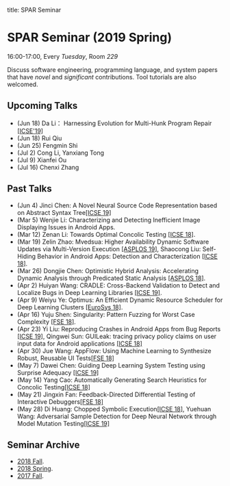 title: SPAR Seminar

# SPAR Seminar (2019 Spring)

16:00-17:00, Every *Tuesday*, Room *229*

Discuss software engineering, programming language, and system papers that have *novel* and *significant* contributions. Tool tutorials are also welcomed.

## Upcoming Talks

* (Jun 18) Da Li： Harnessing Evolution for Multi-Hunk Program Repair [[ICSE'19]](https://dl.acm.org/citation.cfm?id=3339508)
* (Jun 18) Rui Qiu
* (Jun 25) Fengmin Shi
* (Jul 2) Cong Li, Yanxiang Tong
* (Jul 9) Xianfei Ou
* (Jul 16) Chenxi Zhang

## Past Talks

* (Jun 4) Jinci Chen: A Novel Neural Source Code Representation based on Abstract Syntax Tree[[ICSE 19]](http://xuwang.tech/paper/astnn_icse2019.pdf)
* (Mar 5) Wenjie Li: Characterizing and Detecting Inefficient Image Displaying Issues in Android Apps.
* (Mar 12) Zenan Li: Towards Optimal Concolic Testing [[ICSE 18]](https://dl.acm.org/citation.cfm?id=3180177).
* (Mar 19) Zelin Zhao: Mvedsua: Higher Availability Dynamic Software Updates via Multi-Version Execution [[ASPLOS 19]](http://www.cs.umd.edu/~mwh/papers/mvedsua.pdf), Shaocong Liu: Self-Hiding Behavior in Android Apps: Detection and Characterization [[ICSE 18]](https://dl.acm.org/citation.cfm?id=3180214).
* (Mar 26) Dongjie Chen: Optimistic Hybrid Analysis: Accelerating Dynamic Analysis through Predicated Static Analysis [[ASPLOS 18]](https://dl.acm.org/citation.cfm?doid=3173162.3177153).
* (Apr 2) Huiyan Wang: CRADLE: Cross-Backend Validation to Detect and Localize Bugs in Deep Learning Libraries [[ICSE 19]](https://hvpham.github.io/files/CRADLE-icse19.pdf).
* (Apr 9) Weiyu Ye: Optimus: An Efficient Dynamic Resource Scheduler for Deep Learning Clusters [[EuroSys 18]](https://dl.acm.org/citation.cfm?doid=3190508.3190517).
* (Apr 16) Yuju Shen: Singularity: Pattern Fuzzing for Worst Case Complexity [[FSE 18]](https://dl.acm.org/citation.cfm?id=3236039).
* (Apr 23) Yi Liu: Reproducing Crashes in Android Apps from Bug Reports [[ICSE 19]](https://tingsu.github.io/files/ReCDroid.pdf), Qingwei Sun: GUILeak: tracing privacy policy claims on user input data for Android applications [[ICSE 18]](https://dl.acm.org/citation.cfm?id=3180196)
* (Apr 30) Jue Wang: AppFlow: Using Machine Learning to Synthesize Robust, Reusable UI Tests[[FSE 18]](http://www.cs.columbia.edu/~junfeng/papers/appflow.pdf)
* (May 7) Dawei Chen: Guiding Deep Learning System Testing using Surprise Adequacy [[ICSE 19]](https://arxiv.org/pdf/1808.08444.pdf)
* (May 14) Yang Cao: Automatically Generating Search Heuristics for Concolic Testing[[ICSE 18]](http://prl.korea.ac.kr/~sooyoung/papers/ICSE18.pdf)
* (May 21) Jingxin Fan: Feedback-Directed Differential Testing of Interactive Debuggers[[FSE 18]](http://software-lab.org/publications/fse2018.pdf)
* (May 28) Di Huang: Chopped Symbolic Execution[[ICSE 18]](https://srg.doc.ic.ac.uk/files/papers/chopper-icse-18.pdf), 
Yuehuan Wang: Adversarial Sample Detection for Deep Neural Network through Model Mutation Testing[[ICSE 19]](https://arxiv.org/abs/1812.05793)

## Seminar Archive

* [2018 Fall](2018fall).
* [2018 Spring](2018spring).
* [2017 Fall](2017fall).
